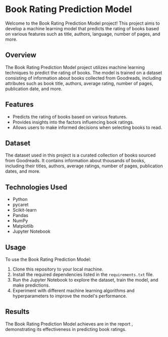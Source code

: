 # Book Rating Prediction Model

Welcome to the Book Rating Prediction Model project! This project aims to develop a machine learning model that predicts the rating of books based on various features such as title, authors, language, number of pages, and more.

## Overview

The Book Rating Prediction Model project utilizes machine learning techniques to predict the rating of books. The model is trained on a dataset consisting of information about books collected from Goodreads, including attributes such as book title, authors, average rating, number of pages, publication date, and more.

## Features

- Predicts the rating of books based on various features.
- Provides insights into the factors influencing book ratings.
- Allows users to make informed decisions when selecting books to read.

## Dataset

The dataset used in this project is a curated collection of books sourced from Goodreads. It contains information about thousands of books, including their titles, authors, average ratings, number of pages, publication dates, and more.

## Technologies Used

- Python
- pycaret
- Scikit-learn
- Pandas
- NumPy
- Matplotlib
- Jupyter Notebook

## Usage

To use the Book Rating Prediction Model:

1. Clone this repository to your local machine.
2. Install the required dependencies listed in the `requirements.txt` file.
3. Run the Jupyter Notebook  to explore the dataset, train the model, and make predictions.
4. Experiment with different machine learning algorithms and hyperparameters to improve the model's performance.

## Results

The Book Rating Prediction Model achieves are in the report , demonstrating its effectiveness in predicting book ratings.

